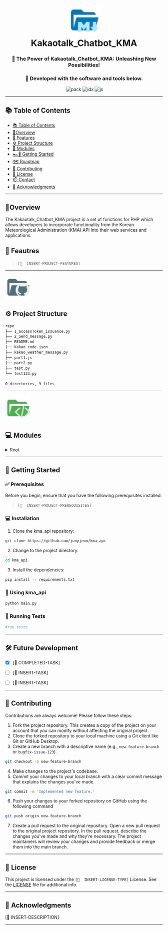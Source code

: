 <div align="center">
<h1 align="center">
<img src="https://raw.githubusercontent.com/PKief/vscode-material-icon-theme/ec559a9f6bfd399b82bb44393651661b08aaf7ba/icons/folder-markdown-open.svg" width="100" />
<br>
Kakaotalk_Chatbot_KMA
</h1>
<h3 align="center">📍 The Power of Kakaotalk_Chatbot_KMA: Unleashing New Possibilities!</h3>
<h3 align="center">🚀 Developed with the software and tools below.</h3>
<p align="center">

<img src="https://img.shields.io/badge/JavaScript-F7DF1E.svg?style=for-the-badge&logo=JavaScript&logoColor=black" alt="" />
<img src="https://img.shields.io/badge/JSON-000000.svg?style=for-the-badge&logo=JSON&logoColor=white" alt="pack" />
<img src="https://img.shields.io/badge/Python-3776AB.svg?style=for-the-badge&logo=Python&logoColor=white" alt="idx" />
<img src="https://img.shields.io/badge/Markdown-000000.svg?style=for-the-badge&logo=Markdown&logoColor=white" alt="js" />
</p>

</div>

---
## 📚 Table of Contents
- [📚 Table of Contents](#-table-of-contents)
- [📍Overview](#-introdcution)
- [🔮 Features](#-features)
- [⚙️ Project Structure](#project-structure)
- [🧩 Modules](#modules)
- [🏎💨 Getting Started](#-getting-started)
- [🗺 Roadmap](#-roadmap)
- [🤝 Contributing](#-contributing)
- [🪪 License](#-license)
- [📫 Contact](#-contact)
- [🙏 Acknowledgments](#-acknowledgments)

---

## 📍Overview

The Kakaotalk_Chatbot_KMA project is a set of functions for PHP which allows developers to incorporate functionality from the Korean Meteorological Administration (KMA) API into their web services and applications.

## 🔮 Feautres

> `[📌  INSERT-PROJECT-FEATURES]`

---

<img src="https://raw.githubusercontent.com/PKief/vscode-material-icon-theme/ec559a9f6bfd399b82bb44393651661b08aaf7ba/icons/folder-github-open.svg" width="80" />

## ⚙️ Project Structure

```bash
repo
├── 1_accessToken_issuance.py
├── 2_Send_message.py
├── README.md
├── kakao_code.json
├── kakao_weather_message.py
├── part1.js
├── part2.py
├── test.py
└── test123.py

0 directories, 9 files
```
---

<img src="https://raw.githubusercontent.com/PKief/vscode-material-icon-theme/ec559a9f6bfd399b82bb44393651661b08aaf7ba/icons/folder-src-open.svg" width="80" />

## 💻 Modules
<details closed><summary>Root</summary>

| File                      | Summary                                                                                                                                                                                                                                                                    | Module                    |
|:--------------------------|:---------------------------------------------------------------------------------------------------------------------------------------------------------------------------------------------------------------------------------------------------------------------------|:--------------------------|
| kakao_weather_message.py  | This code is a program that provides clothing recommendations based on the weather data from a given location . It uses the requests and BeautifulSoup libraries to retrieve the weather data from an API , and then uses the data to generate a clothing recommendation . | kakao_weather_message.py  |
| 2_Send_message.py         | This code uses the OpenAI , KakaoTalk , and KMA APIs to generate a weather forecast and clothing recommendation for the user . It also checks the fine dust level and provides a recommendation based on the level . Finally , it sends the                                | 2_Send_message.py         |
| test.py                   | This code imports the requests , json , datetime , and openai libraries , sets an OpenAI API key , and obtains an access token from the KakaoTalk API . It then uses the KMA API and fine dust level API                                                                   | test.py                   |
| test123.py                | This code uses the requests library to access the Korean Meteorological Administration 's API , retrieves the temperature data for a given date and time , and plots the data in a graph .                                                                                 | test123.py                |
| part1.js                  | This code is a MainActivity class that extends AppCompatActivity . It uses a GpsTracker to get the latitude and longitude of the user 's current location . It then uses the getCurrentAddress ( ) method to get the address of the                                        | part1.js                  |
| 1_accessToken_issuance.py | This code imports the requests library and uses it to generate an authorization code and access token for a Kakao application . It requires a client ID , client secret , and redirect URI to generate the authorization code , and then uses the authorization code to    | 1_accessToken_issuance.py |
| part2.py                  | This code is a Java class that retrieves weather data from an API and parses it into a readable format . It takes in parameters such as the date , time , longitude , and latitude , and returns the current weather and temperature .                                     | part2.py                  |

</details>
<hr />

## 🚀 Getting Started

### ✅ Prerequisites

Before you begin, ensure that you have the following prerequisites installed:
> `[📌  INSERT-PROJECT-PREREQUISITES]`

### 💻 Installation

1. Clone the kma_api repository:
```sh
git clone https://github.com/junyjeon/kma_api
```

2. Change to the project directory:
```sh
cd kma_api
```

3. Install the dependencies:
```sh
pip install -r requirements.txt
```

### 🤖 Using kma_api

```sh
python main.py
```

### 🧪 Running Tests
```sh
#run tests
```

<hr />

## 🛠 Future Development
- [X] [📌  COMPLETED-TASK]
- [ ] [📌  INSERT-TASK]
- [ ] [📌  INSERT-TASK]


---

## 🤝 Contributing
Contributions are always welcome! Please follow these steps:
1. Fork the project repository. This creates a copy of the project on your account that you can modify without affecting the original project.
2. Clone the forked repository to your local machine using a Git client like Git or GitHub Desktop.
3. Create a new branch with a descriptive name (e.g., `new-feature-branch` or `bugfix-issue-123`).
```sh
git checkout -b new-feature-branch
```
4. Make changes to the project's codebase.
5. Commit your changes to your local branch with a clear commit message that explains the changes you've made.
```sh
git commit -m 'Implemented new feature.'
```
6. Push your changes to your forked repository on GitHub using the following command
```sh
git push origin new-feature-branch
```
7. Create a pull request to the original repository.
Open a new pull request to the original project repository. In the pull request, describe the changes you've made and why they're necessary.
The project maintainers will review your changes and provide feedback or merge them into the main branch.

---

## 🪪 License

This project is licensed under the `[📌  INSERT-LICENSE-TYPE]` License. See the [LICENSE](https://docs.github.com/en/communities/setting-up-your-project-for-healthy-contributions/adding-a-license-to-a-repository) file for additional info.

---

## 🙏 Acknowledgments

[📌  INSERT-DESCRIPTION]


---

